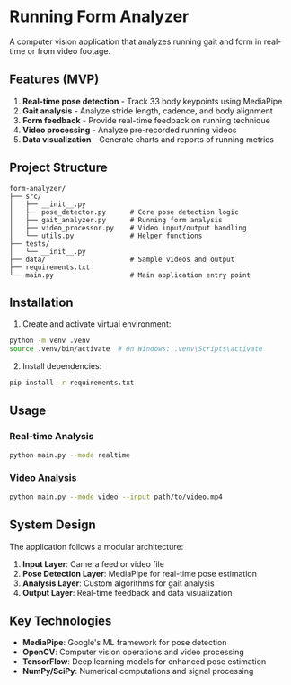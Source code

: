 # Running Form Analyzer

A computer vision application that analyzes running gait and form in real-time or from video footage.

## Features (MVP)

1. **Real-time pose detection** - Track 33 body keypoints using MediaPipe
2. **Gait analysis** - Analyze stride length, cadence, and body alignment
3. **Form feedback** - Provide real-time feedback on running technique
4. **Video processing** - Analyze pre-recorded running videos
5. **Data visualization** - Generate charts and reports of running metrics

## Project Structure

```
form-analyzer/
├── src/
│   ├── __init__.py
│   ├── pose_detector.py      # Core pose detection logic
│   ├── gait_analyzer.py      # Running form analysis
│   ├── video_processor.py    # Video input/output handling
│   └── utils.py              # Helper functions
├── tests/
│   └── __init__.py
├── data/                     # Sample videos and output
├── requirements.txt
└── main.py                   # Main application entry point
```

## Installation

1. Create and activate virtual environment:
```bash
python -m venv .venv
source .venv/bin/activate  # On Windows: .venv\Scripts\activate
```

2. Install dependencies:
```bash
pip install -r requirements.txt
```

## Usage

### Real-time Analysis
```bash
python main.py --mode realtime
```

### Video Analysis
```bash
python main.py --mode video --input path/to/video.mp4
```

## System Design

The application follows a modular architecture:

1. **Input Layer**: Camera feed or video file
2. **Pose Detection Layer**: MediaPipe for real-time pose estimation
3. **Analysis Layer**: Custom algorithms for gait analysis
4. **Output Layer**: Real-time feedback and data visualization

## Key Technologies

- **MediaPipe**: Google's ML framework for pose detection
- **OpenCV**: Computer vision operations and video processing
- **TensorFlow**: Deep learning models for enhanced pose estimation
- **NumPy/SciPy**: Numerical computations and signal processing
